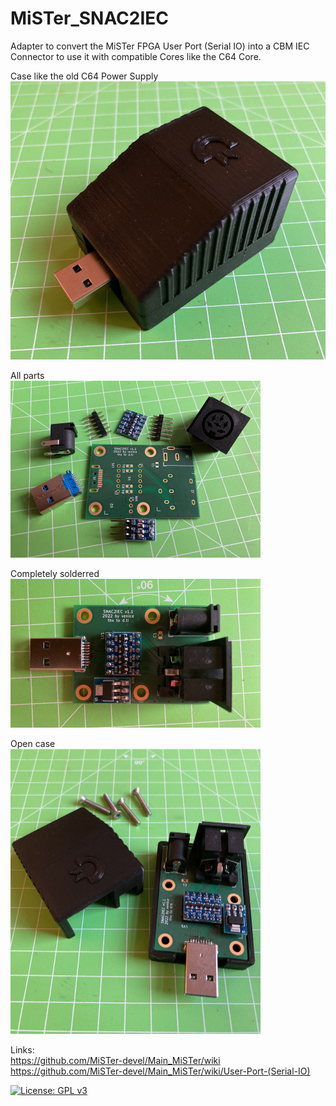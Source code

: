 # MiSTer_SNAC2IEC
Adapter to convert the MiSTer FPGA User Port (Serial IO) into a CBM IEC Connector to use it with compatible Cores like the C64 Core.  
  
Case like the old C64 Power Supply  
<img src="https://github.com/venice1200/MiSTer_SNAC2IEC/blob/main/Pictures/Case.jpg" width="600" class="center" />
  
All parts  
<img src="https://github.com/venice1200/MiSTer_SNAC2IEC/blob/main/Pictures/Parts.jpg" width="400" class="center" />
  
Completely solderred  
<img src="https://github.com/venice1200/MiSTer_SNAC2IEC/blob/main/Pictures/Complete.jpg" width="400" class="center" />
  
Open case  
<img src="https://github.com/venice1200/MiSTer_SNAC2IEC/blob/main/Pictures/Case_Open.jpg" width="400" class="center" />
  
Links:  
https://github.com/MiSTer-devel/Main_MiSTer/wiki  
https://github.com/MiSTer-devel/Main_MiSTer/wiki/User-Port-(Serial-IO)  
  
[![License: GPL v3](https://img.shields.io/badge/License-GPLv3-blue.svg)](https://www.gnu.org/licenses/gpl-3.0)
